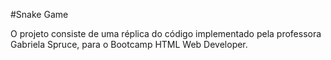 #Snake Game

O projeto consiste de uma réplica do código implementado pela professora Gabriela Spruce, para o Bootcamp HTML Web Developer.
